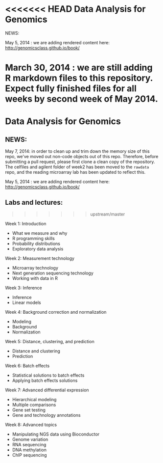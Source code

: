 <<<<<<< HEAD
Data Analysis for Genomics
==========================

NEWS:

May 5, 2014 : we are adding rendered content here: <http://genomicsclass.github.io/book/>

March 30, 2014 :  we are still adding R markdown files to this repository. Expect
fully finished files for all weeks by second week of May 2014.
=======
# Data Analysis for Genomics

## NEWS:

May 7, 2014: in order to clean up and trim down the memory size of
this repo, we've moved out non-code objects
out of this repo. Therefore, before submitting a pull request,
please first clone a clean copy of the repository.
The celfiles and agilent folder of week2 has been
moved to the `rawdata` repo, and the reading microarray lab has
been updated to reflect this.

May 5, 2014 : we are adding rendered content here: <http://genomicsclass.github.io/book/>

## Labs and lectures:
>>>>>>> upstream/master

Week 1: Introduction

- What we measure and why
- R programming skills
- Probability distributions
- Exploratory data analysis

Week 2: Measurement technology

- Microarray technology
- Next generation sequencing technology
- Working with data in R

Week 3: Inference

- Inference
- Linear models

Week 4: Background correction and normalization

- Modeling
- Background
- Normalization
 
Week 5: Distance, clustering, and prediction

- Distance and clustering
- Prediction

Week 6: Batch effects

- Statistical solutions to batch effects
- Applying batch effects solutions

Week 7: Advanced differential expression

- Hierarchical modeling
- Multiple comparisons
- Gene set testing
- Gene and technology annotations

Week 8: Advanced topics

- Manipulating NGS data using Bioconductor
- Genome variation
- RNA sequencing
- DNA methylation
- ChIP sequencing

